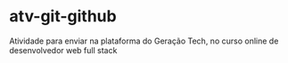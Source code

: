 # atv-git-github
Atividade para enviar na plataforma do Geração Tech, no curso online de desenvolvedor web full stack
